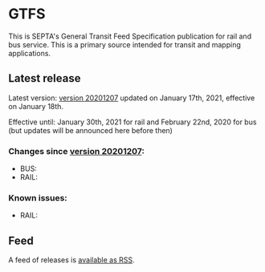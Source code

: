 # GTFS

This is SEPTA's General Transit Feed Specification publication for rail and bus service. This is a primary source intended for transit and mapping applications.

## Latest release

Latest version: [version 20201207](https://github.com/septadev/GTFS/releases/tag/v202012073) updated on January 17th, 2021, effective on January 18th.  

Effective until: January 30th, 2021 for rail and February 22nd, 2020 for bus (but updates will be announced here before then)

### Changes since [version 20201207](https://github.com/septadev/GTFS/releases/tag/v202012073): 
 
*  BUS:  
*  RAIL:  

### Known issues:

* RAIL: 

## Feed

A feed of releases is [available as RSS](https://github.com/septadev/GTFS/releases.atom).

